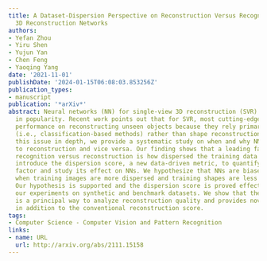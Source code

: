 ```yaml
---
title: A Dataset-Dispersion Perspective on Reconstruction Versus Recognition in Single-View
  3D Reconstruction Networks
authors:
- Yefan Zhou
- Yiru Shen
- Yujun Yan
- Chen Feng
- Yaoqing Yang
date: '2021-11-01'
publishDate: '2024-01-15T06:08:03.853256Z'
publication_types:
- manuscript
publication: '*arXiv*'
abstract: Neural networks (NN) for single-view 3D reconstruction (SVR) have gained
  in popularity. Recent work points out that for SVR, most cutting-edge NNs have limited
  performance on reconstructing unseen objects because they rely primarily on recognition
  (i.e., classification-based methods) rather than shape reconstruction. To understand
  this issue in depth, we provide a systematic study on when and why NNs prefer recognition
  to reconstruction and vice versa. Our finding shows that a leading factor in determining
  recognition versus reconstruction is how dispersed the training data is. Thus, we
  introduce the dispersion score, a new data-driven metric, to quantify this leading
  factor and study its effect on NNs. We hypothesize that NNs are biased toward recognition
  when training images are more dispersed and training shapes are less dispersed.
  Our hypothesis is supported and the dispersion score is proved effective through
  our experiments on synthetic and benchmark datasets. We show that the proposed metric
  is a principal way to analyze reconstruction quality and provides novel information
  in addition to the conventional reconstruction score.
tags:
- Computer Science - Computer Vision and Pattern Recognition
links:
- name: URL
  url: http://arxiv.org/abs/2111.15158
---
```

